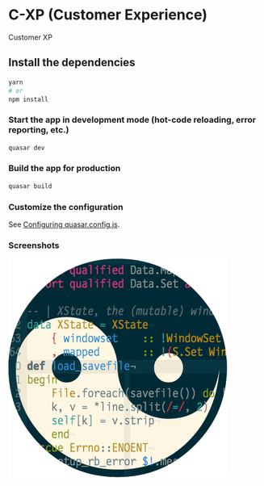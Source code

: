 # C-XP (Customer Experience)

Customer XP

## Install the dependencies
```bash
yarn
# or
npm install
```

### Start the app in development mode (hot-code reloading, error reporting, etc.)
```bash
quasar dev
```


### Build the app for production
```bash
quasar build
```

### Customize the configuration
See [Configuring quasar.config.js](https://v2.quasar.dev/quasar-cli-webpack/quasar-config-js).

### Screenshots
[![solarized dualmode](https://github.com/altercation/solarized/raw/master/img/solarized-yinyang.png)](#features)
